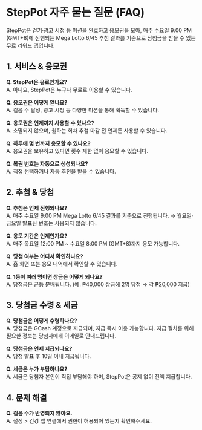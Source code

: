 # StepPot 자주 묻는 질문 (FAQ)

StepPot은 걷기·광고 시청 등 미션을 완료하고 응모권을 모아, 매주 수요일 9:00 PM (GMT+8)에 진행되는 Mega Lotto 6/45 추첨 결과를 기준으로 당첨금을 받을 수 있는 무료 리워드 앱입니다.

## 1. 서비스 & 응모권
**Q. StepPot은 유료인가요?**  
A. 아니요, StepPot은 누구나 무료로 이용할 수 있습니다.  

**Q. 응모권은 어떻게 얻나요?**  
A. 걸음 수 달성, 광고 시청 등 다양한 미션을 통해 획득할 수 있습니다.  

**Q. 응모권은 언제까지 사용할 수 있나요?**  
A. 소멸되지 않으며, 원하는 회차 추첨 마감 전 언제든 사용할 수 있습니다.  

**Q. 하루에 몇 번까지 응모할 수 있나요?**  
A. 응모권을 보유하고 있다면 횟수 제한 없이 응모할 수 있습니다.  

**Q. 복권 번호는 자동으로 생성되나요?**  
A. 직접 선택하거나 자동 추천을 받을 수 있습니다.

## 2. 추첨 & 당첨
**Q. 추첨은 언제 진행되나요?**  
A. 매주 수요일 9:00 PM Mega Lotto 6/45 결과를 기준으로 진행됩니다. → 월요일·금요일 발표된 번호는 사용되지 않습니다.  

**Q. 응모 기간은 언제인가요?**  
A. 매주 목요일 12:00 PM ~ 수요일 8:00 PM (GMT+8)까지 응모 가능합니다.  

**Q. 당첨 여부는 어디서 확인하나요?**  
A. 홈 화면 또는 응모 내역에서 확인할 수 있습니다.  

**Q. 1등이 여러 명이면 상금은 어떻게 되나요?**  
A. 당첨금은 균등 분배됩니다. (예: ₱40,000 상금에 2명 당첨 → 각 ₱20,000 지급)

## 3. 당첨금 수령 & 세금
**Q. 당첨금은 어떻게 수령하나요?**  
A. 당첨금은 GCash 계정으로 지급되며, 지급 즉시 이용 가능합니다. 지급 절차를 위해 필요한 정보는 당첨자에게 이메일로 안내드립니다.  

**Q. 당첨금은 언제 지급되나요?**  
A. 당첨 발표 후 10일 이내 지급됩니다.  

**Q. 세금은 누가 부담하나요?**  
A. 세금은 당첨자 본인이 직접 부담해야 하며, StepPot은 공제 없이 전액 지급합니다.

## 4. 문제 해결
**Q. 걸음 수가 반영되지 않아요.**  
A. 설정 > 건강 앱 연결에서 권한이 허용되어 있는지 확인해주세요.